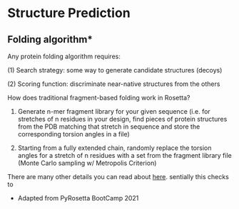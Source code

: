 # Structure Prediction
## Folding algorithm*
Any protein folding algorithm requires:

(1) Search strategy: some way to generate candidate structures (decoys) 

(2) Scoring function: discriminate near-native structures from the others

How does traditional fragment-based folding work in Rosetta? 

1. Generate n-mer fragment library for your given sequence (i.e. for stretches of n residues in your design, find pieces of protein structures from the PDB matching that stretch in sequence and store the corresponding torsion angles in a file)

2. Starting from a fully extended chain, randomly replace the torsion angles for a stretch of n residues with a set from the fragment library file (Monte Carlo sampling w/ Metropolis Criterion)

There are many other details you can read about [here](https://new.rosettacommons.org/docs/latest/application_documentation/structure_prediction/abinitio). sentially this checks to 
* Adapted from PyRosetta BootCamp 2021
